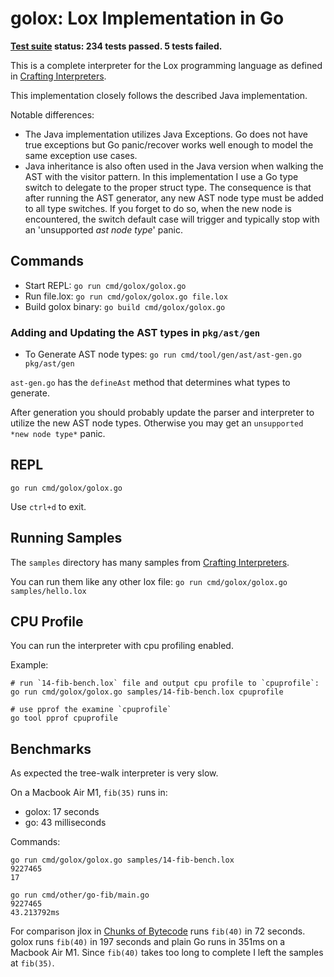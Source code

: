 
# golox: Lox Implementation in Go

**[Test suite](https://github.com/munificent/craftinginterpreters#testing-your-implementation)
status: 234 tests passed. 5 tests failed.**

This is a complete interpreter for the Lox programming language as defined in
[Crafting Interpreters](https://craftinginterpreters.com/a-tree-walk-interpreter.html).

This implementation closely follows the described Java implementation.

Notable differences:

- The Java implementation utilizes Java Exceptions. Go does not have true
  exceptions but Go panic/recover works well enough to model the same exception
  use cases.
- Java inheritance is also often used in the Java version when walking the AST
  with the visitor pattern. In this implementation I use a Go type switch to
  delegate to the proper struct type. The consequence is that after running the
  AST generator, any new AST node type must be added to all type switches. If
  you forget to do so, when the new node is encountered, the switch default
  case will trigger and typically stop with an 'unsupported *ast node type*'
  panic.

## Commands

- Start REPL: `go run cmd/golox/golox.go`
- Run file.lox: `go run cmd/golox/golox.go file.lox`
- Build golox binary: `go build cmd/golox/golox.go`

### Adding and Updating the AST types in `pkg/ast/gen`

- To Generate AST node types: `go run cmd/tool/gen/ast/ast-gen.go pkg/ast/gen`

`ast-gen.go` has the `defineAst` method that determines what types to generate.

After generation you should probably update the parser and interpreter to
utilize the new AST node types. Otherwise you may get an `unsupported
*new node type*` panic.

## REPL

`go run cmd/golox/golox.go`

Use `ctrl+d` to exit.

## Running Samples

The `samples` directory has many samples from
[Crafting Interpreters](https://craftinginterpreters.com/contents.html).

You can run them like any other lox file: `go run cmd/golox/golox.go samples/hello.lox`

## CPU Profile

You can run the interpreter with cpu profiling enabled.

Example:

```
# run `14-fib-bench.lox` file and output cpu profile to `cpuprofile`:
go run cmd/golox/golox.go samples/14-fib-bench.lox cpuprofile

# use pprof the examine `cpuprofile`
go tool pprof cpuprofile
```

## Benchmarks

As expected the tree-walk interpreter is very slow.

On a Macbook Air M1, `fib(35)` runs in:

- golox: 17 seconds
- go: 43 milliseconds

Commands:

```
go run cmd/golox/golox.go samples/14-fib-bench.lox
9227465
17
```

```
go run cmd/other/go-fib/main.go
9227465
43.213792ms
```

For comparison jlox in [Chunks of Bytecode](https://craftinginterpreters.com/chunks-of-bytecode.html)
runs `fib(40)` in 72 seconds. golox runs `fib(40)` in 197 seconds and plain Go
runs in 351ms on a Macbook Air M1. Since `fib(40)` takes too long to complete I
left the samples at `fib(35)`.

